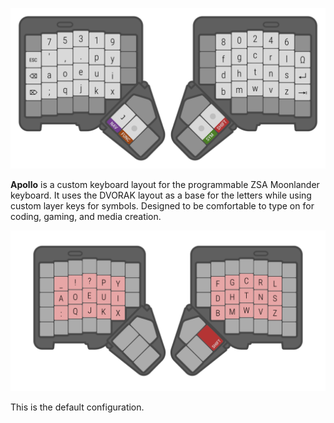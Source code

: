 ![logo](Assets/1.png)

**Apollo** is a custom keyboard layout for the programmable ZSA Moonlander keyboard. It uses the DVORAK layout as a base for the letters while using custom layer keys for symbols. Designed to be comfortable to type on for coding, gaming, and media creation.

![logo](Assets/2.png)

This is the default configuration.